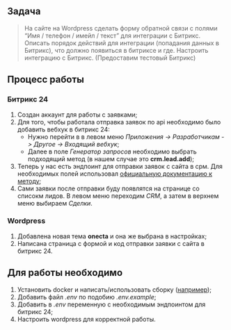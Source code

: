 ## Задача
> На сайте на Wordpress сделать форму обратной связи с полями “Имя / телефон / имейл / текст” для интеграции с Битрикс.
Описать порядок действий для интеграции (попадания данных в Битрикс), что должно появиться в битриксе и где.
Настроить интеграцию с Битрикс. (Предоставим тестовый Битрикс)

## Процесс работы

### Битрикс 24
1. Создан аккаунт для работы с заявками;
2. Для того, чтобы работала отправка заявок по api необходимо было добавить вебхук в битрикс 24:
    - Нужно перейти в в левом меню *Приложения -> Разработчикам -> Другое -> Входящий вебхук*;
    - Далее в поле *Генератор запросов* необходимо выбрать подходящий метод (в нашем случае это **crm.lead.add**);
3. Теперь у нас есть эндпоинт для отправки заявок с сайта в срм. Для необходимых полей использовал [официальную документацию к методу](https://dev.1c-bitrix.ru/rest_help/crm/leads/crm_lead_add.php);
4. Сами заявки после отправки буду появлятся на странице со списокм лидов. В левом меню переходим *CRM*, а затем в верхнем меню выбираем *Сделки*.

### Wordpress
1. Добавлена новая тема **onecta** и она же выбрана в настройках;
2. Написана страница с формой и код отправки заявки с сайта в битрикс 24.

## Для работы необходимо

1. Установить docker и написать/использовать сборку ([например](https://github.com/Nikita3034/docker-build));
2. Добавить файл *.env* по подобию *.env.example*;
3. Добавить в *.env* переменную с необходимым эндпоинтом для битрикс 24;
4. Настроить wordpress для корректной работы.
